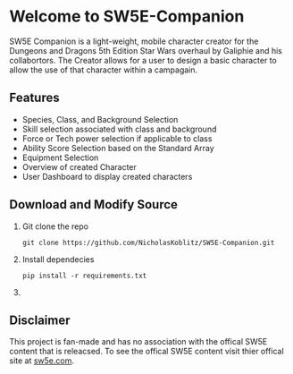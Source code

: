 # Welcome to SW5E-Companion

SW5E Companion is a light-weight, mobile character creator for the Dungeons and Dragons 5th Edition Star Wars overhaul by Galiphie and his collabortors. The Creator allows for a user to design a basic character to allow the use of that character within a campagain.

## Features

- Species, Class, and Background Selection
- Skill selection associated with class and background
- Force or Tech power selection if applicable to class
- Ability Score Selection based on the Standard Array
- Equipment Selection
- Overview of created Character
- User Dashboard to display created characters

## Download and Modify Source

1. Git clone the repo

   ```
   git clone https://github.com/NicholasKoblitz/SW5E-Companion.git
   ```

2. Install dependecies

   ```
   pip install -r requirements.txt
   ```

3.

## Disclaimer

This project is fan-made and has no association with the offical SW5E content that is releacsed. To see the offical SW5E content visit thier offical site at [sw5e.com](https://sw5e.com/).
